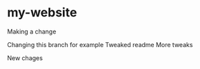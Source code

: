 # my-website
Making a change

Changing this branch for example
Tweaked readme
More tweaks


New chages

